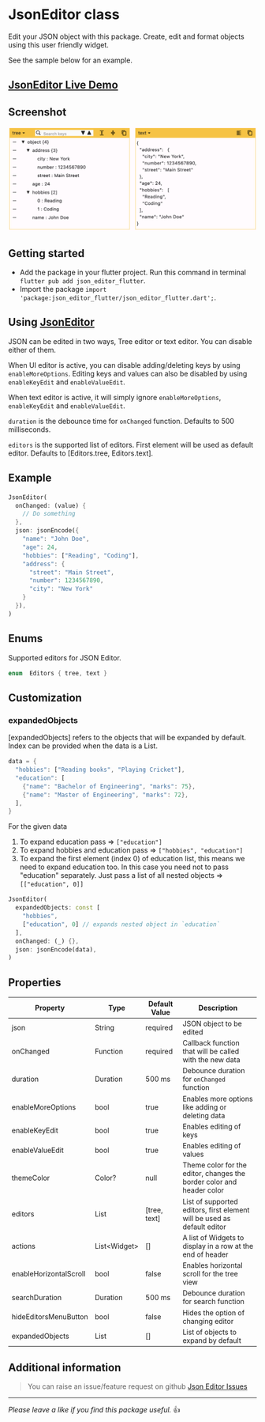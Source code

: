 # JsonEditor class

Edit your JSON object with this package. Create, edit and format objects using this user friendly widget. 

See the sample below for an example.

## [JsonEditor Live Demo](https://json-editor-flutter.netlify.app/)

## Screenshot
![JsonEditor](https://raw.githubusercontent.com/SanjaySodani/media/main/jsoneditor.png)

## Getting started
- Add the package in your flutter project.  Run this command in terminal `flutter pub add json_editor_flutter`.
- Import the package `import 'package:json_editor_flutter/json_editor_flutter.dart';`.

## Using [JsonEditor](https://pub.dev/packages/json_editor_flutter)

JSON can be edited in two ways, Tree editor or text editor. You can disable either of them.

When UI editor is active, you can disable adding/deleting keys by using `enableMoreOptions`. Editing keys and values can also be disabled by using `enableKeyEdit` and `enableValueEdit`.

When text editor is active, it will simply ignore `enableMoreOptions`, `enableKeyEdit` and `enableValueEdit`.

`duration` is the debounce time for `onChanged` function. Defaults to 500 milliseconds.

`editors` is the supported list of editors. First element will be used as default editor. Defaults to [Editors.tree, Editors.text].

## Example
```dart
JsonEditor(
  onChanged: (value) {
    // Do something
  },
  json: jsonEncode({
    "name": "John Doe",
    "age": 24,
    "hobbies": ["Reading", "Coding"],
    "address": {
      "street": "Main Street",
      "number": 1234567890,
      "city": "New York"
    }
  }),
)
```

## Enums
Supported editors for JSON Editor.
```dart
enum  Editors { tree, text }
```

## Customization

### **expandedObjects**
[expandedObjects] refers to the objects that will be expanded by default. Index can be provided when the data is a List.

```dart
data = {
  "hobbies": ["Reading books", "Playing Cricket"],
  "education": [
    {"name": "Bachelor of Engineering", "marks": 75},
    {"name": "Master of Engineering", "marks": 72},
  ],
}
```

For the given data
1. To expand education pass => `["education"]`
2. To expand hobbies and education pass => `["hobbies", "education"]`
3. To expand the first element (index 0) of education list, this means we need to expand education too. In this case you need not to pass "education" separately. Just pass a list of all nested objects => `[["education", 0]]`

```dart
JsonEditor(
  expandedObjects: const [
    "hobbies",
    ["education", 0] // expands nested object in `education`
  ],
  onChanged: (_) {},
  json: jsonEncode(data),
)
```

## Properties

| Property               | Type         | Default Value | Description                                                                                                                                   |
| -----------------------|--------------|---------------|-----------------------------------------------------------------------------------------------------------------------------------------------|
| json                   | String       | required      | JSON object to be edited
| onChanged              | Function     | required      | Callback function that will be called with the new data
| duration               | Duration     | 500 ms        | Debounce duration for `onChanged` function
| enableMoreOptions      | bool         | true          | Enables more options like adding or deleting data
| enableKeyEdit          | bool         | true          | Enables editing of keys
| enableValueEdit        | bool         | true          | Enables editing of values
| themeColor             | Color?       | null          | Theme color for the editor, changes the border color and header color
| editors                | List<Editors>| [tree, text]  | List of supported editors, first element will be used as default editor
| actions                | List\<Widget>| []            | A list of Widgets to display in a row at the end of header
| enableHorizontalScroll | bool         | false         | Enables horizontal scroll for the tree view
| searchDuration         | Duration     | 500 ms        | Debounce duration for search function
| hideEditorsMenuButton  | bool         | false         | Hides the option of changing editor
| expandedObjects        | List         | []            | List of objects to expand by default

## Additional information
> You can raise an issue/feature request on github [Json Editor Issues](https://github.com/SanjaySodani/json_editor_flutter/issues)
---
*Please leave a like if you find this package useful.* :+1: